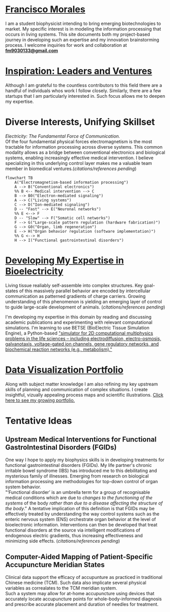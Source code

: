 # [Francisco Morales](https://github.com/fm9030133)
I am a student biophysicist intending to bring emerging biotechnologies to market. My specific interest is in modeling the information processing that occurs in living systems. This site documents both my project-based journey in developing such an expertise and my innovation brainstorming process. I welcome inquiries for work and collaboration at **fm9030133@gmail.com**

# [Inspiration: Leaders and Ventures](people.md)
Although I am grateful to the countless contributors to this field there are a handful of individuals whos work I follow closely. Similarly, there are a few startups that I am particularly interested in. Such focus allows me to deepen my expertise. 

# Diverse Interests, Unifying Skillset
*Electricity: The Fundamental Force of Communication.*  
Of the four fundamental physical forces electromagnetism is the most tractable for information processing across diverse systems. This common modality allows as a bridge between conventional electronics and biological systems, enabling increasingly effective medical intervention. I believe specializing in this underlying control layer makes me a valuable team member in biomedical ventures.(*citations/references pending*)  

```mermaid
flowchart TB
    A("Electromagnetism-based information processing")
    A --> B("Conventional electronics")
    %% B <-- Medical intervention --> C
    B --> B0("Electron-mediated signaling")
    A --> C("Living systems")
    C --> D("Ion-mediated signaling")
    D -- "Fast" --> E("Neuronal networks")
    %% E <--> F
    D -- "Slow" --> F("Somatic cell networks")
    F --> G("Large-scale pattern regulation (hardware fabrication)")
    G --> G0("Organ, limb regeneration")
    E --> H("Organ behavior regulation (software implementation)")
    %% G <--> H
    H --> I("Functional gastrointestinal disorders")
```

# [Developing My Expertise in Bioelectricity](reading.md)
Living tissue realiably self-assemble into complex structures. Key goal-states of this massively parallel behavior are encoded by intercellular communication as patterned gradients of charge carriers. Growing understanding of this phenomenon is yielding an emerging layer of control to guide large-scale development of animals. (*citations/references pending*)  
<!--- Include Levin references -->
  
I'm developing my expertise in this domain by reading and discussing academic publications and experimenting with relevant computational simulations. I'm learning to use BETSE (BioElectric Tissue Simulation Engine), a Python-based ["simulator for 2D computational multiphysics problems in the life sciences – including electrodiffusion, electro-osmosis, galvanotaxis, voltage-gated ion channels, gene regulatory networks, and biochemical reaction networks \(e.g., metabolism\)."](https://github.com/betsee/betse)  

# [Data Visualization Portfolio](dataviz.md)
Along with subject matter knowledge I am also refining my key upstream skills of planning and communication of complex situations. I create insightful, vizually appealing process maps and scientific illustrations. [Click here to see my growing portfolio.](dataviz.md)

# Tentative Ideas  
## Upstream Medical Interventions for Functional GastroIntestinal Disorders (FGIDs)
One way I hope to apply my biophysics skills is in developing treatments for functional gastrointestinal disorders (FGIDs). My life partner's chronic irritable bowel syndrome (IBS) has introduced me to this debilitating and mysterious family of illnesses. Emerging from research on biological information processing are methodologies for top-down control of organ system behavior.  
"‘Functional disorder’ is an umbrella term for a group of recognisable medical conditions which are due to *changes to the functioning of the systems* of the body *rather than due to a disease affecting the structure of the body*." A tentative implication of this definition is that FGIDs may be effectively treated by understanding the way control systems such as the enteric nervous system (ENS) orchestrate organ behavior at the level of bioelectronic information. Interventions can then be developed that treat functional disorders at the source via intelligent modifications of endogenous electric gradients, thus increasing effectiveness and minimizing side effects.
(*citations/references pending*) 

## Computer-Aided Mapping of Patient-Specific Accupuncture Meridian States
Clinical data support the efficacy of accupunture as practiced in traditional Chinese medicine (TCM). Such data also implicate several physical variables as correalates to the TCM meridian system.  
Such a system may allow for at-home accupuncture using devices that accurately locate accupuncture points for whole-body-informed diagnosis and prescribe accurate placement and duration of needles for treatment. 